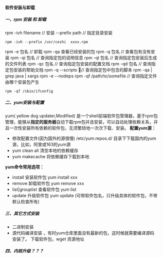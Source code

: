 #### 软件安装与卸载

##### 一、rpm 安装 和 卸载

rpm -ivh filename // 安装  --prefix path // 指定目录安装

```
rpm -ivh --prefix /usr/ceshi  xxxx.rpm
```

rpm -e 包名 // 卸载
rpm -qa 查看已经安装的包
rpm -q 包名 // 查看包有没有安装
rpm -qi 包名 // 查询指定包的说明信息
rpm -ql 包名 // 查询指定包安装后生成的文件列表
rpm -qc 包名 // 查询指定包安装的配置文档
rpm -qd 包名 // 查询指定包安装的帮助文档
rpm -q --scripts // 查询指定包中包含的脚本
rpm -qa | grep java | xargs rpm -e --nodeps
rpm -qf /path/to/somefile  // 查询指定文件由哪个安装包产生

```
rpm -qf /sbin/ifconfig
```

##### 二、yum安装与配置

yum( yellow dog updater,Modified) 是一个shell前端软件包管理器，基于rpm包管理，能够从**指定的服务器**自动下载rpm包并且安装，可以自动处理依赖关系，并且一次性安装所有依赖的软件包，无须繁琐地一次次下载、安装。
**配置yum源：**

- 修改配置文件(因为国外的源很慢)
  /etc/yum.repos.d/ 目录下下载国内的yum源，比如，阿里或163的yum源
- yum clean all 清空本地的依赖缓存
- yum makecache 将依赖缓存下载到本地

**yum命令常用选项：**

- install 安装软件包 yum install xxx
- remove 卸载软件包 yum remove xxx
- list|grouplist 查看软件包 yum list
- update 升级软件包 yum update (可带软件包名，只升级具体的软件包，不带默认检查所有)

##### 三、其它方式安装

- 二进制安装
- 源代码编译安装 ，有时yum仓库里面没有最新的包，这时候就需要编译源码安装了。
  下载软件包，wget 资源地址

##### 四、内核升级？？？

